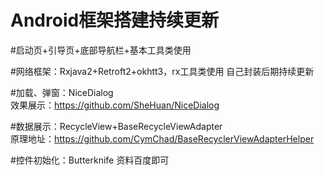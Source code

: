 Android框架搭建持续更新
=

#启动页+引导页+底部导航栏+基本工具类使用

#网络框架：Rxjava2+Retroft2+okhtt3，rx工具类使用  自己封装后期持续更新

#加载、弹窗：NiceDialog  
效果展示：https://github.com/SheHuan/NiceDialog

#数据展示：RecycleView+BaseRecycleViewAdapter   
原理地址：https://github.com/CymChad/BaseRecyclerViewAdapterHelper

#控件初始化：Butterknife
资料百度即可

